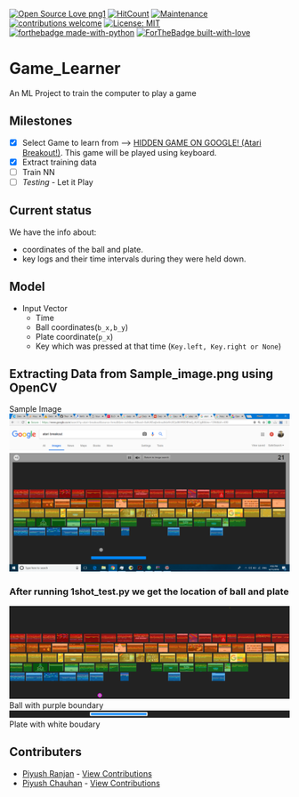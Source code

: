 [![Open Source Love png1](https://badges.frapsoft.com/os/v1/open-source.png?v=103)](https://github.com/ellerbrock/open-source-badges/)
[![HitCount](http://hits.dwyl.io/piyush27ranjan/Game_Learner.svg)](https://github.com/piyush27ranjan/Game_Learner/)
[![Maintenance](https://img.shields.io/badge/Maintained%3F-yes-green.svg)](https://GitHub.com/piyush27ranjan/Game_Learner/graphs/commit-activity)
[![contributions welcome](https://img.shields.io/badge/contributions-welcome-brightgreen.svg?style=flat)](https://github.com/piyush27ranjan/Game_Learner/issues)
[![License: MIT](https://img.shields.io/badge/License-MIT-yellow.svg)](https://opensource.org/licenses/MIT)
<br>
[![forthebadge made-with-python](http://ForTheBadge.com/images/badges/made-with-python.svg)](https://www.python.org/)
[![ForTheBadge built-with-love](http://ForTheBadge.com/images/badges/built-with-love.svg)](https://www.python.org/)
# Game_Learner
An ML Project to train the computer to play a game

## Milestones
 - [x] Select Game to learn from --> [HIDDEN GAME ON GOOGLE! (Atari Breakout!)](https://www.google.co.in/search?q=atari+breakout&source=lnms&tbm=isch&sa=X&ved=0ahUKEwjs4Pnsho3bAhXGQ48KHSikCa4Q_AUICigB&biw=1396&bih=690&dpr=1.38). This game will be played using keyboard. 
 - [x] Extract training data
 - [ ] Train NN
 - [ ] *Testing* - Let it Play

## Current status
We have the info about:
- coordinates of the ball and plate.
- key logs and their time intervals during they were held down.

## Model
- Input Vector
  - Time
  - Ball coordinates(```b_x,b_y```)
  - Plate coordinate(```p_x```)
  - Key which was pressed at that time (```Key.left, Key.right or None```)

## Extracting Data from Sample_image.png using OpenCV

Sample Image
![Sample Image](Sample_image.png)

### After running 1shot_test.py we get the location of ball and plate

![Tracked ball](Got_the_ball.png)
Ball with purple boundary
![Tracked Plate](Got_the_plate.jpeg)
Plate with white boudary

## Contributers
- [Piyush Ranjan](https://github.com/piyush27ranjan/) - [View Contributions](https://github.com/piyush27ranjan/Game_Learner/commits?author=piyush27ranjan)
- [Piyush Chauhan](https://github.com/piyushchauhan/) - [View Contributions](https://github.com/piyush27ranjan/Game_Learner/commits?author=piyushchauhan)
